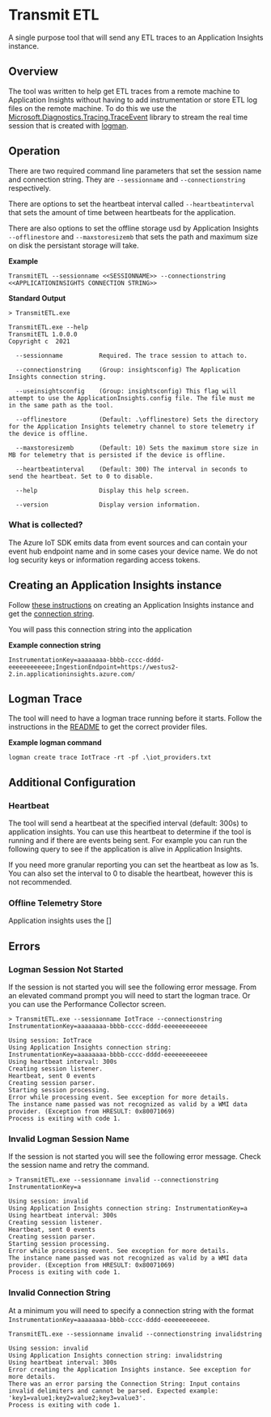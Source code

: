 # Transmit ETL
A single purpose tool that will send any ETL traces to an Application Insights instance.

## Overview
The tool was written to help get ETL traces from a remote machine to Application Insights without having to add instrumentation or store ETL log files on the remote machine. To do this we use the [Microsoft.Diagnostics.Tracing.TraceEvent](https://github.com/microsoft/perfview/blob/7bc1b55ebf6773f8afcdf46a96d2e9ccc763aeee/documentation/TraceEvent/TraceEventLibrary.md) library to stream the real time session that is created with [logman](https://docs.microsoft.com/en-us/windows-server/administration/windows-commands/logman-create-trace).

## Operation
There are two required command line parameters that set the session name and connection string. They are `--sessionname` and `--connectionstring` respectively. 

There are options to set the heartbeat interval called `--heartbeatinterval` that sets the amount of time between heartbeats for the application.

There are also options to set the offline storage usd by Application Insights `--offlinestore` and `--maxstoresizemb` that sets the path and maximum size on disk the persistant storage will take.


**Example**
```
TransmitETL --sessionname <<SESSIONNAME>> --connectionstring <<APPLICATIONINSIGHTS CONNECTION STRING>>
```

**Standard Output**
```
> TransmitETL.exe

TransmitETL.exe --help
TransmitETL 1.0.0.0
Copyright c  2021

  --sessionname          Required. The trace session to attach to.

  --connectionstring     (Group: insightsconfig) The Application Insights connection string.

  --useinsightsconfig    (Group: insightsconfig) This flag will attempt to use the ApplicationInsights.config file. The file must me in the same path as the tool.

  --offlinestore         (Default: .\offlinestore) Sets the directory for the Application Insights telemetry channel to store telemetry if the device is offline.

  --maxstoresizemb       (Default: 10) Sets the maximum store size in MB for telemetry that is persisted if the device is offline.

  --heartbeatinterval    (Default: 300) The interval in seconds to send the heartbeat. Set to 0 to disable.

  --help                 Display this help screen.

  --version              Display version information.
```

### What is collected?
The Azure IoT SDK emits data from event sources and can contain your event hub endpoint name and in some cases your device name. We do not log security keys or information regarding access tokens.


## Creating an Application Insights instance
Follow [these instructions](https://docs.microsoft.com/en-us/azure/azure-monitor/app/create-new-resource) on creating an Application Insights instance and get the [connection string](https://docs.microsoft.com/en-us/azure/azure-monitor/app/sdk-connection-string?tabs=net).

You will pass this connection string into the application

**Example connection string**
```
InstrumentationKey=aaaaaaaa-bbbb-cccc-dddd-eeeeeeeeeeee;IngestionEndpoint=https://westus2-2.in.applicationinsights.azure.com/
```

## Logman Trace

The tool will need to have a logman trace running before it starts. Follow the instructions in the [README](../README.md) to get the correct provider files.

**Example logman command**
```
logman create trace IotTrace -rt -pf .\iot_providers.txt
```

## Additional Configuration

### Heartbeat
The tool will send a heartbeat at the specified interval (default: 300s) to application insights. You can use this heartbeat to determine if the tool is running and if there are events being sent. For example you can run the following query to see if the application is alive in Application Insights.

If you need more granular reporting you can set the heartbeat as low as 1s. You can also set the interval to 0 to disable the heartbeat, however this is not recommended.

### Offline Telemetry Store
Application insights uses the []

## Errors

### Logman Session Not Started

If the session is not started you will see the following error message. From an elevated command prompt you will need to start the logman trace. Or you can use the Performance Collector screen.

```
> TransmitETL.exe --sessionname IotTrace --connectionstring InstrumentationKey=aaaaaaaa-bbbb-cccc-dddd-eeeeeeeeeeee

Using session: IotTrace
Using Application Insights connection string: InstrumentationKey=aaaaaaaa-bbbb-cccc-dddd-eeeeeeeeeeee
Using heartbeat interval: 300s
Creating session listener.
Heartbeat, sent 0 events
Creating session parser.
Starting session processing.
Error while processing event. See exception for more details.
The instance name passed was not recognized as valid by a WMI data provider. (Exception from HRESULT: 0x80071069)
Process is exiting with code 1.
```

### Invalid Logman Session Name

If the session is not started you will see the following error message. Check the session name and retry the command.

```
> TransmitETL.exe --sessionname invalid --connectionstring InstrumentationKey=a

Using session: invalid
Using Application Insights connection string: InstrumentationKey=a
Using heartbeat interval: 300s
Creating session listener.
Heartbeat, sent 0 events
Creating session parser.
Starting session processing.
Error while processing event. See exception for more details.
The instance name passed was not recognized as valid by a WMI data provider. (Exception from HRESULT: 0x80071069)
Process is exiting with code 1.
```

### Invalid Connection String

At a minimum you will need to specify a connection string with the format `InstrumentationKey=aaaaaaaa-bbbb-cccc-dddd-eeeeeeeeeeee`.

```
TransmitETL.exe --sessionname invalid --connectionstring invalidstring

Using session: invalid
Using Application Insights connection string: invalidstring
Using heartbeat interval: 300s
Error creating the Application Insights instance. See exception for more details.
There was an error parsing the Connection String: Input contains invalid delimiters and cannot be parsed. Expected example: 'key1=value1;key2=value2;key3=value3'.
Process is exiting with code 1.
```
